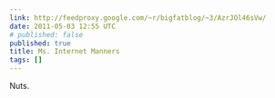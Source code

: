 ```yaml
---
link: http://feedproxy.google.com/~r/bigfatblog/~3/AzrJOl46sVw/
date: 2011-05-03 12:55 UTC
# published: false
published: true
title: Ms. Internet Manners
tags: []
---
```


Nuts.
